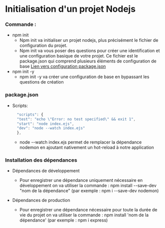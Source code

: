 # Initialisation d'un projet Nodejs

### Commande :

- npm init
  - Npm init va initialiser un projet nodejs, plus précisément le fichier de configuration du projet.
  - Npm init va vous poser des questions pour créer une identification et une configuration basique de votre projet.
    Ce fichier est le package.json qui comprend plusieurs éléments de configuration de base [Lien vers configuration package.json](https://github.com/npm/cli/blob/latest/docs/lib/content/configuring-npm/package-json.md#files)
- npm init -y
  - npm init -y va créer une configuration de base en bypassant les questions de création

### package.json 

- Scripts: 
  ```javascript
    "scripts": {
    "test": "echo \"Error: no test specified\" && exit 1",
    "start": "node index.ejs",
    "dev": "node --watch index.ejs"
    }, 
  ```
  - node --watch index.ejs permet de remplacer la dépendance nodemon en ajoutant nativement un hot-reload à notre application

### Installation des dépendances

- Dépendances de développement
  - Pour enregistrer une dépendance uniquement nécessaire en développement on va utiliser la commande : npm install --save-dev "nom de la dépendance" (par exemple : npm i --save-dev nodemon)

- Dépendances de production
  - Pour enregistrer une dépendance nécessaire pour toute la durée de vie du projet on va utiliser la commande : npm install 'nom de la dépendance' (par exemple : npm i express)
